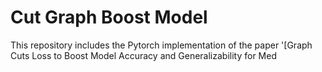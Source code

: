 # Cut Graph Boost Model

This repository includes the Pytorch implementation of the paper '[Graph Cuts Loss to Boost Model Accuracy and Generalizability for Med